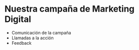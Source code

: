 # Nuestra campaña de Marketing Digital

- Comunicación de la campaña
- Llamadas a la acción
- Feedback
